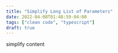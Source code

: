 ```yaml
---
title: "Simplify Long List of Parameters"
date: 2022-04-08T01:48:59-04:00
tags: ["clean code", "typescript"]
draft: true
---
```


simplify content
